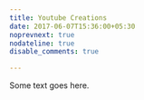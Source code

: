 ```yaml
---
title: Youtube Creations
date: 2017-06-07T15:36:00+05:30
noprevnext: true
nodateline: true
disable_comments: true

---
```


Some text goes here.
